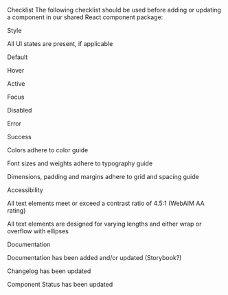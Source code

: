 Checklist
The following checklist should be used before adding or updating a component in our shared React component package:

Style

All UI states are present, if applicable


Default


Hover


Active


Focus


Disabled


Error


Success


Colors adhere to color guide​


Font sizes and weights adhere to typography guide​


Dimensions, padding and margins adhere to grid and spacing guide​

Accessibility

All text elements meet or exceed a contrast ratio of 4.5:1 (WebAIM AA rating)


All text elements are designed for varying lengths and either wrap or overflow with ellipses

Documentation

Documentation has been added and/or updated (Storybook?)


​Changelog has been updated


​Component Status has been updated

